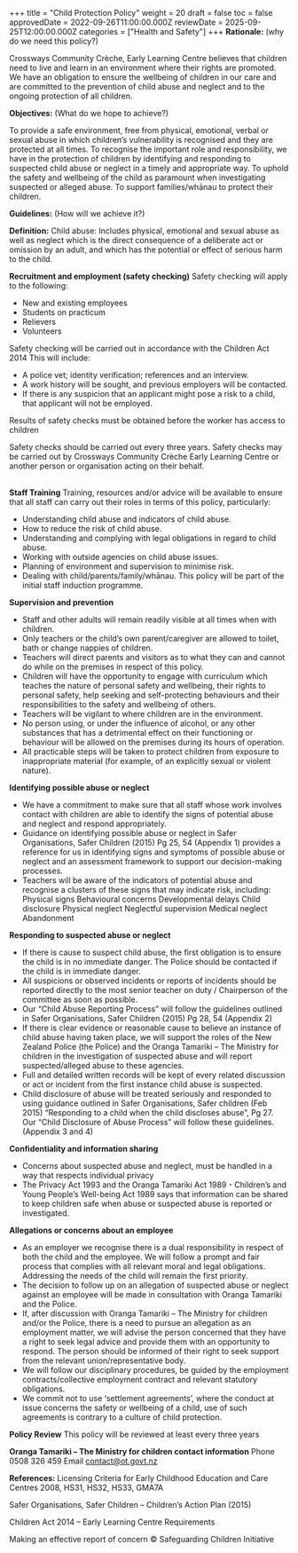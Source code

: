 +++
title = "Child Protection Policy"
weight = 20
draft = false
toc = false
approvedDate = 2022-09-26T11:00:00.000Z
reviewDate = 2025-09-25T12:00:00.000Z
categories = ["Health and Safety"]
+++
**Rationale:** (why do we need this policy?)

Crossways Community Crèche, Early Learning Centre believes that children need to live and learn in an environment where their rights are promoted. We have an obligation to ensure the wellbeing of children in our care and are committed to the prevention of child abuse and neglect and to the ongoing protection of all children. 

**Objectives:** (What do we hope to achieve?)

To provide a safe environment, free from physical, emotional, verbal or sexual abuse in which children’s vulnerability is recognised and they are protected at all times. 
To recognise the important role and responsibility, we have in the protection of children by identifying and responding to suspected child abuse or neglect in a timely and appropriate way.
To uphold the safety and wellbeing of the child as paramount when investigating suspected or alleged abuse. 
To support families/whānau to protect their children. 

**Guidelines:** (How will we achieve it?)

**Definition:** Child abuse: Includes physical, emotional and sexual abuse as well as neglect which is the direct consequence of a deliberate act or omission by an adult, and which has the potential or effect of serious harm to the child.

**Recruitment and employment (safety checking)**
Safety checking will apply to the following:

* New and existing employees
* Students on practicum
* Relievers
* Volunteers

Safety checking will be carried out in accordance with the Children Act 2014 This will include: 

* A police vet; identity verification; references and an interview.
* A work history will be sought, and previous employers will be contacted.
* If there is any suspicion that an applicant might pose a risk to a child, that applicant will not be employed.

Results of safety checks must be obtained before the worker has access to children

Safety checks should be carried out every three years. Safety checks may be carried out by Crossways Community Crèche Early Learning Centre or another person or organisation acting on their behalf.

\
**Staff Training** 
Training, resources and/or advice will be available to ensure that all staff can carry out their roles in terms of this policy, particularly: 

* Understanding child abuse and indicators of child abuse.
* How to reduce the risk of child abuse. 
* Understanding and complying with legal obligations in regard to child abuse.
* Working with outside agencies on child abuse issues. 
* Planning of environment and supervision to minimise risk. 
* Dealing with child/parents/family/whānau. This policy will be part of the initial staff induction programme.

**Supervision and prevention** 

* Staff and other adults will remain readily visible at all times when with children.
* Only teachers or the child’s own parent/caregiver are allowed to toilet, bath or change nappies of children.
* Teachers will direct parents and visitors as to what they can and cannot do while on the premises in respect of this policy.
* Children will have the opportunity to engage with curriculum which teaches the nature of personal safety and wellbeing, their rights to personal safety, help seeking and self-protecting behaviours and their responsibilities to the safety and wellbeing of others.
* Teachers will be vigilant to where children are in the environment.
* No person using, or under the influence of alcohol, or any other substances that has a detrimental effect on their functioning or behaviour will be allowed on the premises during its hours of operation.
* All practicable steps will be taken to protect children from exposure to inappropriate material (for example, of an explicitly sexual or violent nature). 

**Identifying possible abuse or neglect** 

* We have a commitment to make sure that all staff whose work involves contact with children are able to identify the signs of potential abuse and neglect and respond appropriately. 
* Guidance on identifying possible abuse or neglect in Safer Organisations, Safer Children (2015) Pg 25, 54  (Appendix 1) provides a reference for us in identifying signs and symptoms of possible abuse or neglect and an assessment framework to support our decision-making processes. 
* Teachers will be aware of the indicators of potential abuse and recognise a clusters of these signs that may indicate risk, including:\
  Physical signs 
  Behavioural concerns 
  Developmental delays 
  Child disclosure 
  Physical neglect 
  Neglectful supervision 
  Medical neglect 
  Abandonment

**Responding to suspected abuse or neglect**

* If there is cause to suspect child abuse, the first obligation is to ensure the child is in no immediate danger. The Police should be contacted if the child is in immediate danger.
* All suspicions or observed incidents or reports of incidents should be reported directly to the most senior teacher on duty / Chairperson of the committee as soon as possible. 
* Our “Child Abuse Reporting Process” will follow the guidelines outlined in Safer Organisations, Safer Children (2015) Pg 28, 54 (Appendix 2)
* If there is clear evidence or reasonable cause to believe an instance of child abuse having taken place, we will support the roles of the New Zealand Police (the Police) and the Oranga Tamariki – The Ministry for children in the investigation of suspected abuse and will report suspected/alleged abuse to these agencies. 
* Full and detailed written records will be kept of every related discussion or act or incident from the first instance child abuse is suspected.
* Child disclosure of abuse will be treated seriously and responded to using guidance outlined in Safer Organisations, Safer children (Feb 2015) “Responding to a child when the child discloses abuse”, Pg 27. Our “Child Disclosure of Abuse Process” will follow these guidelines. (Appendix 3 and 4)

**Confidentiality and information sharing** 

* Concerns about suspected abuse and neglect, must be handled in a way that respects individual privacy 
* The Privacy Act 1993 and the Oranga Tamariki Act 1989 - Children’s and Young People’s Well-being Act 1989 says that information can be shared to keep children safe when abuse or suspected abuse is reported or investigated.

**Allegations or concerns about an employee**

* As an employer we recognise there is a dual responsibility in respect of both the child and the employee. We will follow a prompt and fair process that complies with all relevant moral and legal obligations. Addressing the needs of the child will remain the first priority.
* The decision to follow up on an allegation of suspected abuse or neglect against an employee will be made in consultation with Oranga Tamariki and the Police.
* If, after discussion with Oranga Tamariki – The Ministry for children and/or the Police, there is a need to pursue an allegation as an employment matter, we will advise the person concerned that they have a right to seek legal advice and provide them with an opportunity to respond. The person should be informed of their right to seek support from the relevant union/representative body. 
* We will follow our disciplinary procedures, be guided by the employment contracts/collective employment contract and relevant statutory obligations.
* We commit not to use ‘settlement agreements’, where the conduct at issue concerns the safety or wellbeing of a child, use of such agreements is contrary to a culture of child protection.  

**Policy Review**
This policy will be reviewed at least every three years

**Oranga Tamariki – The Ministry for children contact information** 
Phone 0508 326 459
Email contact@ot.govt.nz

**References:** 
Licensing Criteria for Early Childhood Education and Care Centres 2008, HS31, HS32, HS33, GMA7A

Safer Organisations, Safer Children – Children’s Action Plan (2015)

Children Act 2014 – Early Learning Centre Requirements 

Making an effective report of concern © Safeguarding Children Initiative